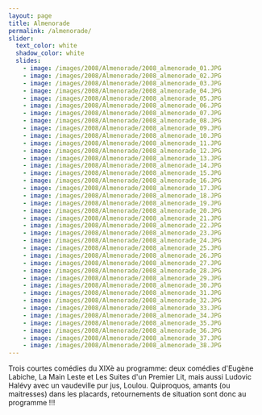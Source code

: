 ```yaml
---
layout: page
title: Almenorade
permalink: /almenorade/
slider:
  text_color: white
  shadow_color: white
  slides: 
    - image: /images/2008/Almenorade/2008_almenorade_01.JPG
    - image: /images/2008/Almenorade/2008_almenorade_02.JPG
    - image: /images/2008/Almenorade/2008_almenorade_03.JPG
    - image: /images/2008/Almenorade/2008_almenorade_04.JPG
    - image: /images/2008/Almenorade/2008_almenorade_05.JPG
    - image: /images/2008/Almenorade/2008_almenorade_06.JPG
    - image: /images/2008/Almenorade/2008_almenorade_07.JPG
    - image: /images/2008/Almenorade/2008_almenorade_08.JPG
    - image: /images/2008/Almenorade/2008_almenorade_09.JPG
    - image: /images/2008/Almenorade/2008_almenorade_10.JPG
    - image: /images/2008/Almenorade/2008_almenorade_11.JPG
    - image: /images/2008/Almenorade/2008_almenorade_12.JPG
    - image: /images/2008/Almenorade/2008_almenorade_13.JPG
    - image: /images/2008/Almenorade/2008_almenorade_14.JPG
    - image: /images/2008/Almenorade/2008_almenorade_15.JPG
    - image: /images/2008/Almenorade/2008_almenorade_16.JPG
    - image: /images/2008/Almenorade/2008_almenorade_17.JPG
    - image: /images/2008/Almenorade/2008_almenorade_18.JPG
    - image: /images/2008/Almenorade/2008_almenorade_19.JPG
    - image: /images/2008/Almenorade/2008_almenorade_20.JPG
    - image: /images/2008/Almenorade/2008_almenorade_21.JPG
    - image: /images/2008/Almenorade/2008_almenorade_22.JPG
    - image: /images/2008/Almenorade/2008_almenorade_23.JPG
    - image: /images/2008/Almenorade/2008_almenorade_24.JPG
    - image: /images/2008/Almenorade/2008_almenorade_25.JPG
    - image: /images/2008/Almenorade/2008_almenorade_26.JPG
    - image: /images/2008/Almenorade/2008_almenorade_27.JPG
    - image: /images/2008/Almenorade/2008_almenorade_28.JPG
    - image: /images/2008/Almenorade/2008_almenorade_29.JPG
    - image: /images/2008/Almenorade/2008_almenorade_30.JPG
    - image: /images/2008/Almenorade/2008_almenorade_31.JPG
    - image: /images/2008/Almenorade/2008_almenorade_32.JPG
    - image: /images/2008/Almenorade/2008_almenorade_33.JPG
    - image: /images/2008/Almenorade/2008_almenorade_34.JPG
    - image: /images/2008/Almenorade/2008_almenorade_35.JPG
    - image: /images/2008/Almenorade/2008_almenorade_36.JPG
    - image: /images/2008/Almenorade/2008_almenorade_37.JPG
    - image: /images/2008/Almenorade/2008_almenorade_38.JPG
---
```


Trois courtes comédies du XIXè au programme: deux comédies d'Eugène Labiche, La Main Leste et Les Suites d'un Premier Lit, mais aussi Ludovic Halévy avec un vaudeville pur jus, Loulou. Quiproquos, amants (ou maitresses) dans les placards, retournements de situation sont donc au programme !!!